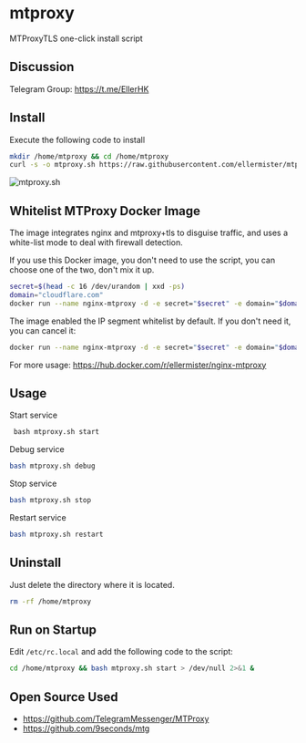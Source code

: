# mtproxy

MTProxyTLS one-click install script



## Discussion

Telegram Group: https://t.me/EllerHK



## Install

Execute the following code to install

```bash
mkdir /home/mtproxy && cd /home/mtproxy
curl -s -o mtproxy.sh https://raw.githubusercontent.com/ellermister/mtproxy/master/mtproxy.sh && chmod +x mtproxy.sh && bash mtproxy.sh
```

 ![mtproxy.sh](https://raw.githubusercontent.com/ellermister/mtproxy/master/mtproxy.jpg)

## Whitelist MTProxy Docker Image

The image integrates nginx and mtproxy+tls to disguise traffic, and uses a white-list mode to deal with firewall detection.

If you use this Docker image, you don't need to use the script, you can choose one of the two, don't mix it up.

```bash
secret=$(head -c 16 /dev/urandom | xxd -ps)
domain="cloudflare.com"
docker run --name nginx-mtproxy -d -e secret="$secret" -e domain="$domain" -p 8080:80 -p 8443:443 ellermister/nginx-mtproxy:latest
```

The image enabled the IP segment whitelist  by default. If you don't need it, you can cancel it:

```bash
docker run --name nginx-mtproxy -d -e secret="$secret" -e domain="$domain" -e ip_white_list="IP" -p 8080:80 -p 8443:443 ellermister/nginx-mtproxy:latest
```

For more usage: https://hub.docker.com/r/ellermister/nginx-mtproxy



## Usage

Start service

```bash
 bash mtproxy.sh start
```

Debug service

```bash
bash mtproxy.sh debug
```

Stop service

```bash
bash mtproxy.sh stop
```

Restart service

```bash
bash mtproxy.sh restart
```



## Uninstall

Just delete the directory where it is located.

```bash
rm -rf /home/mtproxy
```



## Run on Startup

Edit `/etc/rc.local` and add the following code to the script:

```bash
cd /home/mtproxy && bash mtproxy.sh start > /dev/null 2>&1 &
```

## Open Source Used

- https://github.com/TelegramMessenger/MTProxy
- https://github.com/9seconds/mtg
